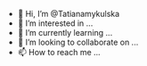 - 👋 Hi, I’m @Tatianamykulska
- 👀 I’m interested in ...
- 🌱 I’m currently learning ...
- 💞️ I’m looking to collaborate on ...
- 📫 How to reach me ...

<!---
Tatianamykulska/Tatianamykulska is a ✨ special ✨ repository because its `README.md` (this file) appears on your GitHub profile.
You can click the Preview link to take a look at your changes.
--->
